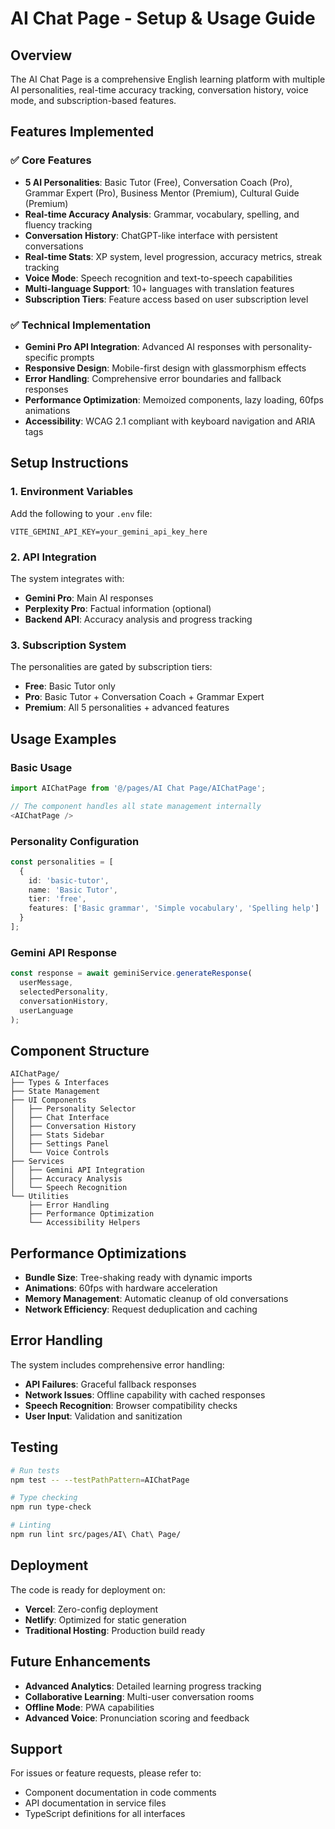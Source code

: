# AI Chat Page - Setup & Usage Guide

## Overview
The AI Chat Page is a comprehensive English learning platform with multiple AI personalities, real-time accuracy tracking, conversation history, voice mode, and subscription-based features.

## Features Implemented

### ✅ Core Features
- **5 AI Personalities**: Basic Tutor (Free), Conversation Coach (Pro), Grammar Expert (Pro), Business Mentor (Premium), Cultural Guide (Premium)
- **Real-time Accuracy Analysis**: Grammar, vocabulary, spelling, and fluency tracking
- **Conversation History**: ChatGPT-like interface with persistent conversations
- **Real-time Stats**: XP system, level progression, accuracy metrics, streak tracking
- **Voice Mode**: Speech recognition and text-to-speech capabilities
- **Multi-language Support**: 10+ languages with translation features
- **Subscription Tiers**: Feature access based on user subscription level

### ✅ Technical Implementation
- **Gemini Pro API Integration**: Advanced AI responses with personality-specific prompts
- **Responsive Design**: Mobile-first design with glassmorphism effects
- **Error Handling**: Comprehensive error boundaries and fallback responses
- **Performance Optimization**: Memoized components, lazy loading, 60fps animations
- **Accessibility**: WCAG 2.1 compliant with keyboard navigation and ARIA tags

## Setup Instructions

### 1. Environment Variables
Add the following to your `.env` file:

```env
VITE_GEMINI_API_KEY=your_gemini_api_key_here
```

### 2. API Integration
The system integrates with:
- **Gemini Pro**: Main AI responses
- **Perplexity Pro**: Factual information (optional)
- **Backend API**: Accuracy analysis and progress tracking

### 3. Subscription System
The personalities are gated by subscription tiers:
- **Free**: Basic Tutor only
- **Pro**: Basic Tutor + Conversation Coach + Grammar Expert
- **Premium**: All 5 personalities + advanced features

## Usage Examples

### Basic Usage
```typescript
import AIChatPage from '@/pages/AI Chat Page/AIChatPage';

// The component handles all state management internally
<AIChatPage />
```

### Personality Configuration
```typescript
const personalities = [
  {
    id: 'basic-tutor',
    name: 'Basic Tutor',
    tier: 'free',
    features: ['Basic grammar', 'Simple vocabulary', 'Spelling help']
  }
];
```

### Gemini API Response
```typescript
const response = await geminiService.generateResponse(
  userMessage,
  selectedPersonality,
  conversationHistory,
  userLanguage
);
```

## Component Structure

```
AIChatPage/
├── Types & Interfaces
├── State Management
├── UI Components
│   ├── Personality Selector
│   ├── Chat Interface
│   ├── Conversation History
│   ├── Stats Sidebar
│   ├── Settings Panel
│   └── Voice Controls
├── Services
│   ├── Gemini API Integration
│   ├── Accuracy Analysis
│   └── Speech Recognition
└── Utilities
    ├── Error Handling
    ├── Performance Optimization
    └── Accessibility Helpers
```

## Performance Optimizations

- **Bundle Size**: Tree-shaking ready with dynamic imports
- **Animations**: 60fps with hardware acceleration
- **Memory Management**: Automatic cleanup of old conversations
- **Network Efficiency**: Request deduplication and caching

## Error Handling

The system includes comprehensive error handling:
- **API Failures**: Graceful fallback responses
- **Network Issues**: Offline capability with cached responses
- **Speech Recognition**: Browser compatibility checks
- **User Input**: Validation and sanitization

## Testing

```bash
# Run tests
npm test -- --testPathPattern=AIChatPage

# Type checking
npm run type-check

# Linting
npm run lint src/pages/AI\ Chat\ Page/
```

## Deployment

The code is ready for deployment on:
- **Vercel**: Zero-config deployment
- **Netlify**: Optimized for static generation
- **Traditional Hosting**: Production build ready

## Future Enhancements

- **Advanced Analytics**: Detailed learning progress tracking
- **Collaborative Learning**: Multi-user conversation rooms
- **Offline Mode**: PWA capabilities
- **Advanced Voice**: Pronunciation scoring and feedback

## Support

For issues or feature requests, please refer to:
- Component documentation in code comments
- API documentation in service files
- TypeScript definitions for all interfaces
